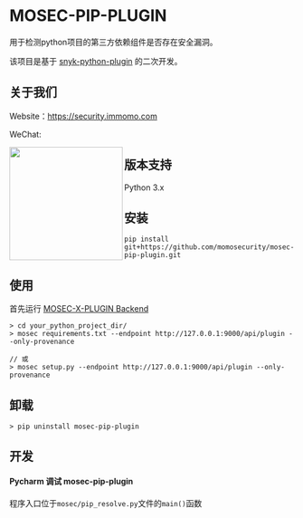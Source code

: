 # MOSEC-PIP-PLUGIN

用于检测python项目的第三方依赖组件是否存在安全漏洞。

该项目是基于 [snyk-python-plugin](https://github.com/snyk/snyk-python-plugin.git) 的二次开发。

## 关于我们

Website：https://security.immomo.com

WeChat:

<img src="https://momo-mmsrc.oss-cn-hangzhou.aliyuncs.com/img-1c96a083-7392-3b72-8aec-bad201a6abab.jpeg" width="200" hegiht="200" align="left" />

## 版本支持

Python 3.x

## 安装

```
pip install git+https://github.com/momosecurity/mosec-pip-plugin.git
```

## 使用

首先运行 [MOSEC-X-PLUGIN Backend](https://github.com/momosecurity/mosec-x-plugin-backend.git)

```
> cd your_python_project_dir/
> mosec requirements.txt --endpoint http://127.0.0.1:9000/api/plugin --only-provenance

// 或
> mosec setup.py --endpoint http://127.0.0.1:9000/api/plugin --only-provenance
```

## 卸载

```
> pip uninstall mosec-pip-plugin
```

## 开发

#### Pycharm 调试 mosec-pip-plugin

程序入口位于`mosec/pip_resolve.py`文件的`main()`函数